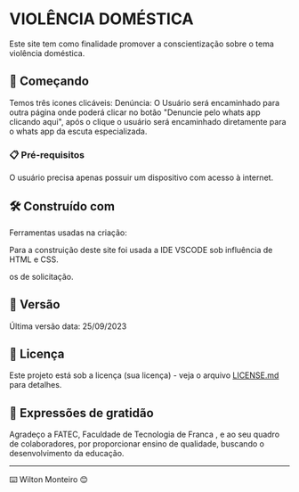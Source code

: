 # VIOLÊNCIA DOMÉSTICA

Este site tem como finalidade promover a conscientização sobre o tema violência doméstica.

## 🚀 Começando

Temos três icones clicáveis:
Denúncia: O Usuário será encaminhado para outra página onde poderá clicar no botão "Denuncie pelo whats app clicando aqui",
após o clique o usuário será encaminhado diretamente para o whats app da escuta especializada.

### 📋 Pré-requisitos

O usuário precisa apenas possuir um dispositivo com acesso à internet.


## 🛠️ Construído com

Ferramentas usadas na criação:

Para a construição deste site foi usada a IDE VSCODE sob influência de HTML e CSS.

os de solicitação.

## 📌 Versão

Última versão data: 25/09/2023


## 📄 Licença

Este projeto está sob a licença (sua licença) - veja o arquivo [LICENSE.md](https://github.com/Wilton-Monteiro/site/blob/main/LICENSE) para detalhes.

## 🎁 Expressões de gratidão

Agradeço a FATEC, Faculdade de Tecnologia de Franca , e ao seu quadro de  colaboradores, 
por proporcionar ensino de qualidade, buscando o desenvolvimento da educação. 


---
⌨️ Wilton Monteiro 😊

